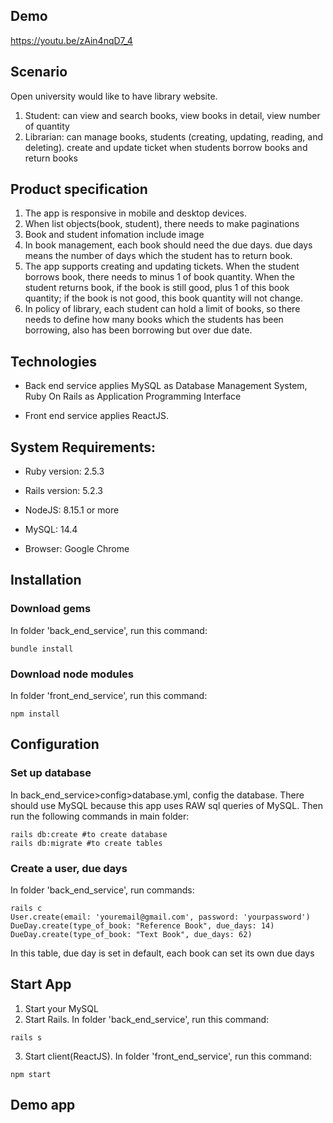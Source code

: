 ## Demo
https://youtu.be/zAin4nqD7_4

## Scenario
Open university would like to have library website. 
1. Student: can view and search books, view books in detail, view number of quantity
2. Librarian: can manage books, students (creating, updating, reading, and deleting). create and update ticket when students borrow books and return books

## Product specification
1. The app is responsive in mobile and desktop devices.
2. When list objects(book, student), there needs to make paginations
3. Book and student infomation include image
4. In book management, each book should need the due days. due days means the number of days which the student has to return book.
5. The app supports creating and updating tickets. When the student borrows book, there needs to minus 1 of book quantity. When the student returns book, if the book is still good, plus 1 of this book quantity; if the book is not good, this book quantity will not change.
6. In policy of library, each student can hold a limit of books, so there needs to define how many books which the students has been borrowing, also has been borrowing but over due date.

## Technologies

* Back end service applies MySQL as Database Management System, Ruby On Rails as Application Programming Interface

* Front end service applies ReactJS.

## System Requirements:

* Ruby version: 2.5.3

* Rails version: 5.2.3

* NodeJS: 8.15.1 or more

* MySQL: 14.4

* Browser: Google Chrome

## Installation

### Download gems
In folder 'back_end_service', run this command:
```
bundle install
```

### Download node modules
In folder 'front_end_service', run this command:
```
npm install
```
## Configuration
### Set up database
In back_end_service>config>database.yml, config the database.
There should use MySQL because this app uses RAW sql queries of MySQL. Then run the following commands in main folder: 
```
rails db:create #to create database
rails db:migrate #to create tables
```

### Create a user, due days
In folder 'back_end_service', run commands:
```
rails c
User.create(email: 'youremail@gmail.com', password: 'yourpassword')
DueDay.create(type_of_book: "Reference Book", due_days: 14)
DueDay.create(type_of_book: "Text Book", due_days: 62)
```
In this table, due day is set in default, each book can set its own due days
## Start App
1. Start your MySQL
2. Start Rails. In folder 'back_end_service', run this command:
```
rails s
```
3. Start client(ReactJS). In folder 'front_end_service', run this command:
```
npm start
```
## Demo app

